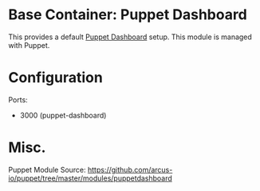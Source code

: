 # Base Container: Puppet Dashboard
This provides a default [Puppet Dashboard](https://puppetlabs.com/puppet/related-projects/dashboard/) setup.  This module is managed with Puppet.

# Configuration
Ports:
* 3000 (puppet-dashboard)

# Misc.
Puppet Module Source: https://github.com/arcus-io/puppet/tree/master/modules/puppetdashboard


